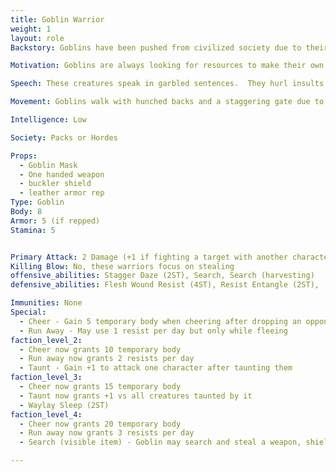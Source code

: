 ```yaml
---
title: Goblin Warrior
weight: 1
layout: role
Backstory: Goblins have been pushed from civilized society due to their cruel nature and disgusting features.  Due to having no morality, these creatures are always trying to take things that aren't theirs and to cause pain in any way possible.

Motivation: Goblins are always looking for resources to make their own.  They will steal any leaves or resources that aren't locked down.  They give these items as offerings for some greater unknown power.

Speech: These creatures speak in garbled sentences.  They hurl insults and mockeries at every chance.

Movement: Goblins walk with hunched backs and a staggering gate due to living in small caves and other underground dwellings.

Intelligence: Low

Society: Packs or Hordes

Props: 
  - Goblin Mask
  - One handed weapon
  - buckler shield
  - leather armor rep
Type: Goblin
Body: 8
Armor: 5 (if repped)
Stamina: 5


Primary Attack: 2 Damage (+1 if fighting a target with another character)
Killing Blow: No, these warriors focus on stealing
offensive_abilities: Stagger Daze (2ST), Search, Search (harvesting)
defensive_abilities: Flesh Wound Resist (4ST), Resist Entangle (2ST),

Immunities: None
Special: 
  - Cheer - Gain 5 temporary body when cheering after dropping an opponent.
  - Run Away - May use 1 resist per day but only while fleeing
faction_level_2:
  - Cheer now grants 10 temporary body
  - Run away now grants 2 resists per day
  - Taunt - Gain +1 to attack one character after taunting them
faction_level_3:
  - Cheer now grants 15 temporary body
  - Taunt now grants +1 vs all creatures taunted by it
  - Waylay Sleep (2ST)
faction_level_4:
  - Cheer now grants 20 temporary body
  - Run away now grants 3 resists per day 
  - Search (visible item) - Goblin may search and steal a weapon, shield, or other visible item

---
```




